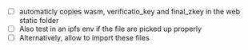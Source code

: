 - [ ] automaticly copies wasm, verificatio_key and final_zkey in the web static folder
- [ ] Also test in an ipfs env if the file are picked up properly
- [ ] Alternatively, allow to import these files
